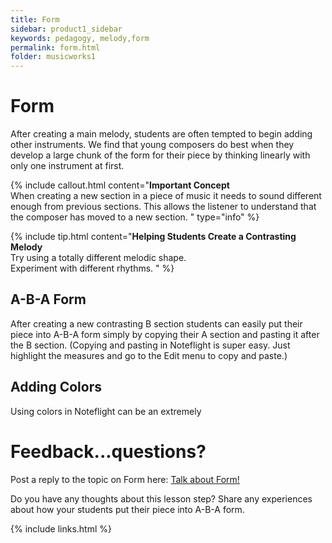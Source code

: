 ```yaml
---
title: Form
sidebar: product1_sidebar
keywords: pedagogy, melody,form
permalink: form.html
folder: musicworks1
---
```


# Form
After creating a main melody, students are often tempted to begin adding other instruments.  We find that young composers do best when they develop a large chunk of the form for their piece by thinking linearly with only one instrument at first. 

{% include callout.html content="**Important Concept** <br>When creating a new section in a piece of music it needs to sound different enough from previous sections. This allows the listener to understand that the composer has moved to a new section.  " type="info" %} 

{% include tip.html content="**Helping Students Create a Contrasting Melody** <br>Try using a totally different melodic shape. <br> Experiment with different rhythms.    " %} 




## A-B-A Form

After creating a new contrasting B section students can easily put their piece into A-B-A form simply by copying their A section and pasting it after the B section. (Copying and pasting in Noteflight is super easy. Just highlight the measures and go to the Edit menu to copy and paste.)

## Adding Colors

Using colors in Noteflight can be an extremely 







# Feedback...questions?
Post a reply to the topic on Form here:  <a class="btn btn-primary" target="_blank" href="http://discourse.yciw.net/t/giving-your-piece-a-b-a-form/56?u=matt"><i class="fa fa-weixin"></i> Talk about Form!</a>

Do you have any thoughts about this lesson step? Share any experiences about how your students put their piece into A-B-A form. 



{% include links.html %}